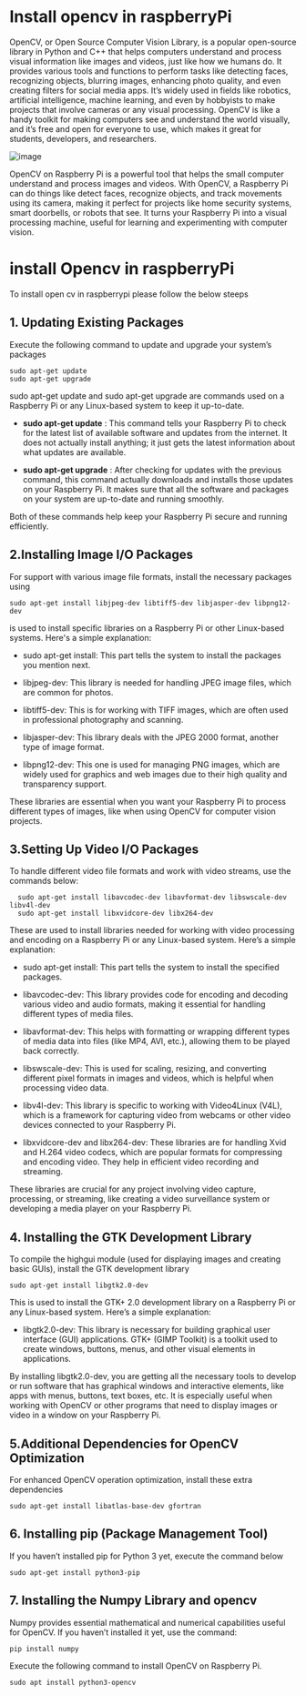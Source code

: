 # Install opencv in raspberryPi

OpenCV, or Open Source Computer Vision Library, is a popular open-source library in Python and C++ that helps computers understand and process visual information like images and videos, just like how we humans do. It provides various tools and functions to perform tasks like detecting faces, recognizing objects, blurring images, enhancing photo quality, and even creating filters for social media apps. It’s widely used in fields like robotics, artificial intelligence, machine learning, and even by hobbyists to make projects that involve cameras or any visual processing. OpenCV is like a handy toolkit for making computers see and understand the world visually, and it’s free and open for everyone to use, which makes it great for students, developers, and researchers.

![image](https://github.com/user-attachments/assets/121cd377-0e5b-4467-8a2d-03d7fcd4892b)

OpenCV on Raspberry Pi is a powerful tool that helps the small computer understand and process images and videos. With OpenCV, a Raspberry Pi can do things like detect faces, recognize objects, and track movements using its camera, making it perfect for projects like home security systems, smart doorbells, or robots that see. It turns your Raspberry Pi into a visual processing machine, useful for learning and experimenting with computer vision.

# install Opencv in raspberryPi
To install open cv in raspberrypi please follow the below steeps

## **1. Updating Existing Packages** 
Execute the following command to update and upgrade your system’s packages

```
sudo apt-get update
sudo apt-get upgrade

```
sudo apt-get update and sudo apt-get upgrade are commands used on a Raspberry Pi or any Linux-based system to keep it up-to-date.

- **sudo apt-get update** : This command tells your Raspberry Pi to check for the latest list of available software and updates from the internet. It does not actually install anything; it just gets the latest information about what updates are available.

- **sudo apt-get upgrade** : After checking for updates with the previous command, this command actually downloads and installs those updates on your Raspberry Pi. It makes sure that all the software and packages on your system are up-to-date and running smoothly.

Both of these commands help keep your Raspberry Pi secure and running efficiently.

## **2.Installing Image I/O Packages**

For support with various image file formats, install the necessary packages using

```
sudo apt-get install libjpeg-dev libtiff5-dev libjasper-dev libpng12-dev

```
is used to install specific libraries on a Raspberry Pi or other Linux-based systems. Here's a simple explanation:

- sudo apt-get install: This part tells the system to install the packages you mention next.

- libjpeg-dev: This library is needed for handling JPEG image files, which are common for photos.

- libtiff5-dev: This is for working with TIFF images, which are often used in professional photography and scanning.

- libjasper-dev: This library deals with the JPEG 2000 format, another type of image format.

- libpng12-dev: This one is used for managing PNG images, which are widely used for graphics and web images due to their high quality and transparency support.

These libraries are essential when you want your Raspberry Pi to process different types of images, like when using OpenCV for computer vision projects.

## 3.Setting Up Video I/O Packages

To handle different video file formats and work with video streams, use the commands below:

```
  sudo apt-get install libavcodec-dev libavformat-dev libswscale-dev libv4l-dev 
  sudo apt-get install libxvidcore-dev libx264-dev

```

These are used to install libraries needed for working with video processing and encoding on a Raspberry Pi or any Linux-based system. Here’s a simple explanation:

- sudo apt-get install: This part tells the system to install the specified packages.

- libavcodec-dev: This library provides code for encoding and decoding various video and audio formats, making it essential for handling different types of media files.

- libavformat-dev: This helps with formatting or wrapping different types of media data into files (like MP4, AVI, etc.), allowing them to be played back correctly.

- libswscale-dev: This is used for scaling, resizing, and converting different pixel formats in images and videos, which is helpful when processing video data.

- libv4l-dev: This library is specific to working with Video4Linux (V4L), which is a framework for capturing video from webcams or other video devices connected to your Raspberry Pi.

- libxvidcore-dev and libx264-dev: These libraries are for handling Xvid and H.264 video codecs, which are popular formats for compressing and encoding video. They help in efficient video recording and streaming.

These libraries are crucial for any project involving video capture, processing, or streaming, like creating a video surveillance system or developing a media player on your Raspberry Pi.


## 4. Installing the GTK Development Library
To compile the highgui module (used for displaying images and creating basic GUIs), install the GTK development library

```
sudo apt-get install libgtk2.0-dev

```

This is used to install the GTK+ 2.0 development library on a Raspberry Pi or any Linux-based system. Here’s a simple explanation:

- libgtk2.0-dev: This library is necessary for building graphical user interface (GUI) applications. GTK+ (GIMP Toolkit) is a toolkit used to create windows, buttons, menus, and other visual elements in applications.

By installing libgtk2.0-dev, you are getting all the necessary tools to develop or run software that has graphical windows and interactive elements, like apps with menus, buttons, text boxes, etc. It is especially useful when working with OpenCV or other programs that need to display images or video in a window on your Raspberry Pi.

## 5.Additional Dependencies for OpenCV Optimization

For enhanced OpenCV operation optimization, install these extra dependencies

```
sudo apt-get install libatlas-base-dev gfortran

```
## 6. Installing pip (Package Management Tool)

If you haven’t installed pip for Python 3 yet, execute the command below

```
sudo apt-get install python3-pip

```

## 7. Installing the Numpy Library and opencv

Numpy provides essential mathematical and numerical capabilities useful for OpenCV. If you haven’t installed it yet, use the command:

```
pip install numpy

```
Execute the following command to install OpenCV on Raspberry Pi.


```
sudo apt install python3-opencv

```
